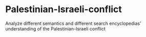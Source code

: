 # Palestinian-Israeli-conflict
Analyze different semantics and different search encyclopedias’ understanding of the Palestinian-Israeli conflict
